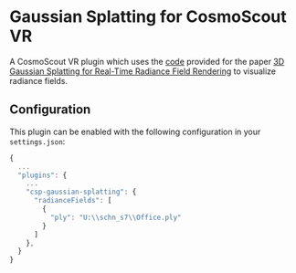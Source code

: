 <!-- 
SPDX-FileCopyrightText: German Aerospace Center (DLR) <cosmoscout@dlr.de>
SPDX-License-Identifier: CC-BY-4.0
 -->

# Gaussian Splatting for CosmoScout VR

A CosmoScout VR plugin which uses the [code](https://github.com/graphdeco-inria/gaussian-splatting) provided for the paper [3D Gaussian Splatting for Real-Time Radiance Field Rendering](https://repo-sam.inria.fr/fungraph/3d-gaussian-splatting/) to visualize radiance fields.

## Configuration

This plugin can be enabled with the following configuration in your `settings.json`:

```javascript
{
  ...
  "plugins": {
    ...
    "csp-gaussian-splatting": {
      "radianceFields": [
        {
          "ply": "U:\\schn_s7\\Office.ply"
        }
      ]
    },
  }
}
```


